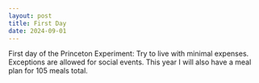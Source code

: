 ```yaml
---
layout: post
title: First Day
date: 2024-09-01
---
```


First day of the Princeton Experiment: Try to live with minimal expenses. Exceptions are allowed for social events. This year I will also have a meal plan for 105 meals total. 